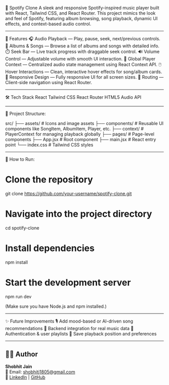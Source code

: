 🎵 Spotify Clone
A sleek and responsive Spotify-inspired music player built with React, Tailwind CSS, and React Router. This project mimics the look and feel of Spotify, featuring album browsing, song playback, dynamic UI effects, and context-based audio control.

---------------

🚀 Features
🎧 Audio Playback — Play, pause, seek, next/previous controls.
📀 Albums & Songs — Browse a list of albums and songs with detailed info.
⏱️ Seek Bar — Live track progress with draggable seek control.
🔊 Volume Control — Adjustable volume with smooth UI interaction.
🧠 Global Player Context — Centralized audio state management using React Context API.
🖱️ Hover Interactions — Clean, interactive hover effects for song/album cards.
📱 Responsive Design — Fully responsive UI for all screen sizes.
🔗 Routing — Client-side navigation using React Router.

----------------

🛠 Tech Stack
React
Tailwind CSS
React Router
HTML5 Audio API

----------------

📁 Project Structure:

src/
├── assets/            # Icons and image assets
├── components/        # Reusable UI components like SongItem, AlbumItem, Player, etc.
├── context/           # PlayerContext for managing playback globally
├── pages/             # Page-level components
├── App.jsx            # Root component
├── main.jsx           # React entry point
└── index.css          # Tailwind CSS styles

-----------------

🧪 How to Run: 
# Clone the repository
git clone https://github.com/your-username/spotify-clone.git

# Navigate into the project directory
cd spotify-clone

# Install dependencies
npm install

# Start the development server
npm run dev

(Make sure you have Node.js and npm installed.)

-----------------

✨ Future Improvements
🎙️ Add mood-based or AI-driven song recommendations
📡 Backend integration for real music data
🔐 Authentication & user playlists
💾 Save playback position and preferences

-----------------

## 🧑‍💻 Author

**Shobhit Jain**  
📧 Email: [shobhitj1805@gmail.com](mailto:shobhitj1805@gmail.com)  
🔗 [LinkedIn](https://www.linkedin.com/in/shobhit-jain1805/) | [GitHub](https://github.com/Shobhit1805)
